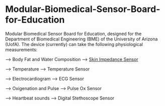 # Modular-Biomedical-Sensor-Board-for-Education
Modular Biomedical Sensor Board for Education, designed for the Department of Biomedical Engineering (BME) of the University of Arizona (UofA). The device (currently) can take the following physiological measurements:

--> Body Fat and Water Composition  --> [Skin Impedance Sensor](https://github.com/grender007/Modular-Biomedical-Sensor-Board-for-Education/tree/main/Sound%20Sensor)

--> Temperature                     --> Temperature Sensor

--> Electrocardiogram               --> ECG Sensor

--> Oxigenation and Pulse           --> Pulse Ox Sensor

--> Heartbeat sounds                --> Digital Stethoscope Sensor

